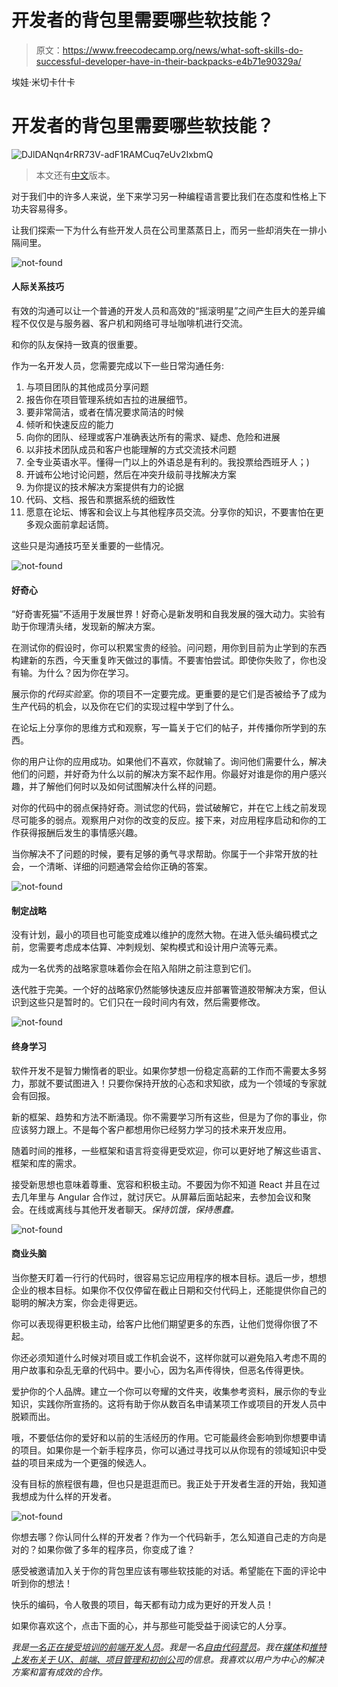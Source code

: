 # 开发者的背包里需要哪些软技能？

> 原文：<https://www.freecodecamp.org/news/what-soft-skills-do-successful-developer-have-in-their-backpacks-e4b71e90329a/>

埃娃·米切卡什卡

# 开发者的背包里需要哪些软技能？

![DJlDANqn4rRR73V-adF1RAMCuq7eUv2IxbmQ](img/1e8355a657a05fefce8e50dbe1b993ad.png)

> 本文还有[中文](http://www.luxingyun.xyz/archives/279)版本。

对于我们中的许多人来说，坐下来学习另一种编程语言要比我们在态度和性格上下功夫容易得多。

让我们探索一下为什么有些开发人员在公司里蒸蒸日上，而另一些却消失在一排小隔间里。

![not-found](img/dc147b93ecddff64ddf6ee1ebc042ef1.png)

#### 人际关系技巧

有效的沟通可以让一个普通的开发人员和高效的“摇滚明星”之间产生巨大的差异编程不仅仅是与服务器、客户机和网络可寻址咖啡机进行交流。

和你的队友保持一致真的很重要。

作为一名开发人员，您需要完成以下一些日常沟通任务:

1.  与项目团队的其他成员分享问题
2.  报告你在项目管理系统如吉拉的进展细节。
3.  要非常简洁，或者在情况要求简洁的时候
4.  倾听和快速反应的能力
5.  向你的团队、经理或客户准确表达所有的需求、疑虑、危险和进展
6.  以非技术团队成员和客户也能理解的方式交流技术问题
7.  全专业英语水平。懂得一门以上的外语总是有利的。我投票给西班牙人；)
8.  开诚布公地讨论问题，然后在冲突升级前寻找解决方案
9.  为你提议的技术解决方案提供有力的论据
10.  代码、文档、报告和票据系统的细致性
11.  愿意在论坛、博客和会议上与其他程序员交流。分享你的知识，不要害怕在更多观众面前拿起话筒。

这些只是沟通技巧至关重要的一些情况。

![not-found](img/dc147b93ecddff64ddf6ee1ebc042ef1.png)

#### 好奇心

“好奇害死猫”不适用于发展世界！好奇心是新发明和自我发展的强大动力。实验有助于你理清头绪，发现新的解决方案。

在测试你的假设时，你可以积累宝贵的经验。问问题，用你到目前为止学到的东西构建新的东西，今天重复昨天做过的事情。不要害怕尝试。即使你失败了，你也没有输。为什么？因为你在学习。

展示你的*代码实验室*。你的项目不一定要完成。更重要的是它们是否被给予了成为生产代码的机会，以及你在它们的实现过程中学到了什么。

在论坛上分享你的思维方式和观察，写一篇关于它们的帖子，并传播你所学到的东西。

你的用户让你的应用成功。如果他们不喜欢，你就输了。询问他们需要什么，解决他们的问题，并好奇为什么以前的解决方案不起作用。你最好对谁是你的用户感兴趣，并了解他们何时以及如何试图解决什么样的问题。

对你的代码中的弱点保持好奇。测试您的代码，尝试破解它，并在它上线之前发现尽可能多的弱点。观察用户对你的改变的反应。接下来，对应用程序启动和你的工作获得报酬后发生的事情感兴趣。

当你解决不了问题的时候，要有足够的勇气寻求帮助。你属于一个非常开放的社会，一个清晰、详细的问题通常会给你正确的答案。

![not-found](img/dc147b93ecddff64ddf6ee1ebc042ef1.png)

#### 制定战略

没有计划，最小的项目也可能变成难以维护的庞然大物。在进入低头编码模式之前，您需要考虑成本估算、冲刺规划、架构模式和设计用户流等元素。

成为一名优秀的战略家意味着你会在陷入陷阱之前注意到它们。

迭代胜于完美。一个好的战略家仍然能够快速反应并部署管道胶带解决方案，但认识到这些只是暂时的。它们只在一段时间内有效，然后需要修改。

![not-found](img/dc147b93ecddff64ddf6ee1ebc042ef1.png)

#### 终身学习

软件开发不是智力懒惰者的职业。如果你梦想一份稳定高薪的工作而不需要太多努力，那就不要试图进入！只要你保持开放的心态和求知欲，成为一个领域的专家就会有回报。

新的框架、趋势和方法不断涌现。你不需要学习所有这些，但是为了你的事业，你应该努力跟上。不是每个客户都想用你已经努力学习的技术来开发应用。

随着时间的推移，一些框架和语言将变得更受欢迎，你可以更好地了解这些语言、框架和库的需求。

接受新思想也意味着尊重、宽容和积极主动。不要因为你不知道 React 并且在过去几年里与 Angular 合作过，就讨厌它。从屏幕后面站起来，去参加会议和聚会。在线或离线与其他开发者聊天。*保持饥饿，保持愚蠢。*

![not-found](img/dc147b93ecddff64ddf6ee1ebc042ef1.png)

#### 商业头脑

当你整天盯着一行行的代码时，很容易忘记应用程序的根本目标。退后一步，想想企业的根本目标。如果你不仅仅停留在截止日期和交付代码上，还能提供你自己的聪明的解决方案，你会走得更远。

你可以表现得更积极主动，给客户比他们期望更多的东西，让他们觉得你很了不起。

你还必须知道什么时候对项目或工作机会说不，这样你就可以避免陷入考虑不周的用户故事和杂乱无章的代码中。要小心，因为名声传得快，但恶名传得更快。

爱护你的个人品牌。建立一个你可以夸耀的文件夹，收集参考资料，展示你的专业知识，实践你所宣扬的。这将有助于你从数百名申请某项工作或项目的开发人员中脱颖而出。

哦，不要低估你的爱好和以前的生活经历的作用。它可能最终会影响到你想要申请的项目。如果你是一个新手程序员，你可以通过寻找可以从你现有的领域知识中受益的项目来成为一个更强的候选人。

没有目标的旅程很有趣，但也只是逛逛而已。我正处于开发者生涯的开始，我知道我想成为什么样的开发者。

![not-found](img/dc147b93ecddff64ddf6ee1ebc042ef1.png)

你想去哪？你认同什么样的开发者？作为一个代码新手，怎么知道自己走的方向是对的？如果你做了多年的程序员，你变成了谁？

感受被邀请加入关于你的背包里应该有哪些软技能的对话。希望能在下面的评论中听到你的想法！

快乐的编码，令人敬畏的项目，每天都有动力成为更好的开发人员！

如果你喜欢这个，点击下面的心，并与那些可能受益于阅读它的人分享。

*我是[一名正在接受培训的前端开发人员](https://es.linkedin.com/in/ewathedoer)。我是一名[自由代码营员](http://www.freecodecamp.com/ewathedoer)。我在[媒体](https://medium.com/@thedoer)和[推特上发布关于 UX、前端、项目管理和初创公司](http://twitter.com/thedoerdoes)的信息。我喜欢以用户为中心的解决方案和富有成效的合作。*